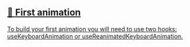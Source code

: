 ## [📄️<!-- --> <!-- -->First animation](/react-native-keyboard-controller/pr-preview/pr-1125/docs/guides/first-animation.md)

[To build your first animation you will need to use two hooks: useKeyboardAnimation or useReanimatedKeyboardAnimation.](/react-native-keyboard-controller/pr-preview/pr-1125/docs/guides/first-animation.md)
